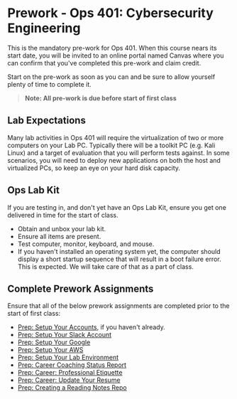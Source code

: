 # Prework - Ops 401: Cybersecurity Engineering

This is the mandatory pre-work for Ops 401. When this course nears its start date, you will be invited to an online portal named Canvas where you can confirm that you've completed this pre-work and claim credit.

Start on the pre-work as soon as you can and be sure to allow yourself plenty of time to complete it.

> **Note: All pre-work is due before start of first class**

## Lab Expectations 

Many lab activities in Ops 401 will require the virtualization of two or more computers on your Lab PC. Typically there will be a toolkit PC (e.g. Kali Linux) and a target of evaluation that you will perform tests against. In some scenarios, you will need to deploy new applications on both the host and virtualized PCs, so keep an eye on your hard disk capacity.

## Ops Lab Kit

If you are testing in, and don't yet have an Ops Lab Kit, ensure you get one delivered in time for the start of class. 

- Obtain and unbox your lab kit. 
- Ensure all items are present. 
- Test computer, monitor, keyboard, and mouse. 
- If you haven't installed an operating system yet, the computer should display a short startup sequence that will result in a boot failure error. This is expected. We will take care of that as a part of class. 

## Complete Prework Assignments

Ensure that all of the below prework assignments are completed prior to the start of first class:

- [Prep: Setup Your Accounts](/common_curriculum/prep_work/Setup_Your_Accounts), if you haven't already. 
- [Prep: Setup Your Slack Account](/common_curriculum/prep_work/Setup_Your_Slack_Account)
- [Prep: Setup Your Google](./setup-your-google)
- [Prep: Setup Your AWS](./account-setup-aws)
- [Prep: Setup Your Lab Environment](https://codefellows.github.io/ops-201-guide/curriculum/prework/setup-your-lab-environment)
- [Prep: Career Coaching Status Report](/common_curriculum/career_coaching/401/prework/status-report)
- [Prep: Career: Professional Etiquette](/common_curriculum/career_coaching/401/prework/professional-etiquette)
- [Prep: Career: Update Your Resume](/common_curriculum/career_coaching/401/prework/update-your-resume)
- [Prep: Creating a Reading Notes Repo](/common_curriculum/prep_work/Setup_Readings)
